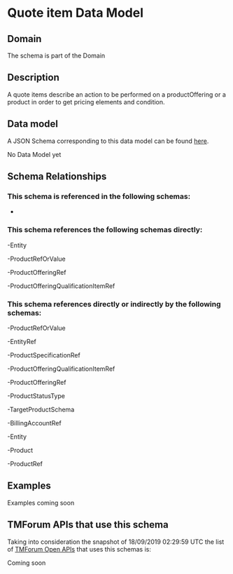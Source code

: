 # Quote item Data Model

## Domain

The  schema is part of the  Domain

## Description

A quote items describe an action to be performed on a productOffering or a product in order to get pricing elements and condition.

## Data model

A JSON Schema corresponding to this data model can be found
[here](https://github.com/tmforum-rand/schemas/blob/master/Customer/QuoteItem.schema.json).

No Data Model yet

## Schema Relationships

### This schema is referenced in the following schemas:

-

### This schema references the following schemas directly:

-Entity

-ProductRefOrValue

-ProductOfferingRef

-ProductOfferingQualificationItemRef

### This schema references directly or indirectly by the following schemas:

-ProductRefOrValue

-EntityRef

-ProductSpecificationRef

-ProductOfferingQualificationItemRef

-ProductOfferingRef

-ProductStatusType

-TargetProductSchema

-BillingAccountRef

-Entity

-Product

-ProductRef



## Examples

Examples coming soon

## TMForum APIs that use this schema

Taking into consideration the snapshot of 18/09/2019 02:29:59 UTC the list of [TMForum Open APIs](https://www.tmforum.org/open-apis/) that uses this schemas is:

Coming soon